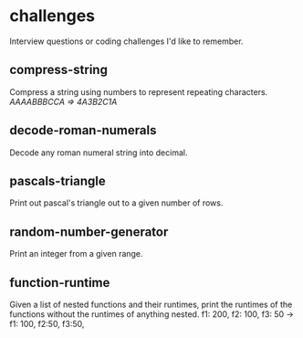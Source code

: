 # challenges
Interview questions or coding challenges I'd like to remember.

## compress-string
Compress a string using numbers to represent repeating characters.  
*AAAABBBCCA => 4A3B2C1A* 

## decode-roman-numerals 
Decode any roman numeral string into decimal.

## pascals-triangle
Print out pascal's triangle out to a given number of rows.

## random-number-generator
Print an integer from a given range.

## function-runtime
Given a list of nested functions and their runtimes, print the runtimes of the functions without the runtimes of anything nested.
f1: 200, f2: 100, f3: 50 -> f1: 100, f2:50, f3:50,
